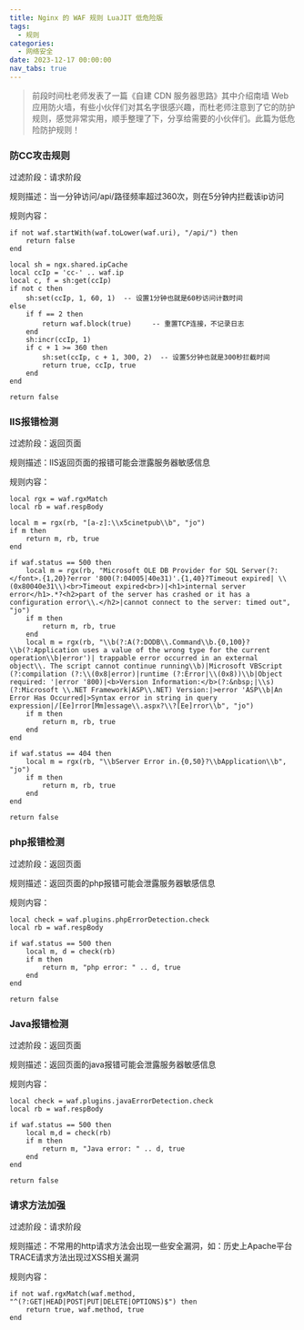 ```yaml
---
title: Nginx 的 WAF 规则 LuaJIT 低危险版
tags:
  - 规则
categories:
  - 网络安全
date: 2023-12-17 00:00:00
nav_tabs: true
---
```


> 前段时间杜老师发表了一篇《自建 CDN 服务器思路》其中介绍南墙 Web 应用防火墙，有些小伙伴们对其名字很感兴趣，而杜老师注意到了它的防护规则，感觉非常实用，顺手整理了下，分享给需要的小伙伴们。此篇为低危险防护规则！

<!-- more -->

### 防CC攻击规则

过滤阶段：请求阶段

规则描述：当一分钟访问/api/路径频率超过360次，则在5分钟内拦截该ip访问

规则内容：

```
if not waf.startWith(waf.toLower(waf.uri), "/api/") then
    return false
end

local sh = ngx.shared.ipCache
local ccIp = 'cc-' .. waf.ip
local c, f = sh:get(ccIp)
if not c then
    sh:set(ccIp, 1, 60, 1)  -- 设置1分钟也就是60秒访问计数时间
else
    if f == 2 then
        return waf.block(true)     -- 重置TCP连接，不记录日志
    end
    sh:incr(ccIp, 1)
    if c + 1 >= 360 then
        sh:set(ccIp, c + 1, 300, 2)  -- 设置5分钟也就是300秒拦截时间
        return true, ccIp, true
    end
end

return false
```

### IIS报错检测

过滤阶段：返回页面

规则描述：IIS返回页面的报错可能会泄露服务器敏感信息

规则内容：

```
local rgx = waf.rgxMatch
local rb = waf.respBody

local m = rgx(rb, "[a-z]:\\x5cinetpub\\b", "jo")
if m then
    return m, rb, true
end

if waf.status == 500 then
    local m = rgx(rb, "Microsoft OLE DB Provider for SQL Server(?:</font>.{1,20}?error '800(?:04005|40e31)'.{1,40}?Timeout expired| \\(0x80040e31\\)<br>Timeout expired<br>)|<h1>internal server error</h1>.*?<h2>part of the server has crashed or it has a configuration error\\.</h2>|cannot connect to the server: timed out", "jo")
    if m then
        return m, rb, true
    end
    local m = rgx(rb, "\\b(?:A(?:DODB\\.Command\\b.{0,100}?\\b(?:Application uses a value of the wrong type for the current operation\\b|error')| trappable error occurred in an external object\\. The script cannot continue running\\b)|Microsoft VBScript (?:compilation (?:\\(0x8|error)|runtime (?:Error|\\(0x8))\\b|Object required: '|error '800)|<b>Version Information:</b>(?:&nbsp;|\\s)(?:Microsoft \\.NET Framework|ASP\\.NET) Version:|>error 'ASP\\b|An Error Has Occurred|>Syntax error in string in query expression|/[Ee]rror[Mm]essage\\.aspx?\\?[Ee]rror\\b", "jo")
    if m then
        return m, rb, true
    end
end

if waf.status == 404 then
    local m = rgx(rb, "\\bServer Error in.{0,50}?\\bApplication\\b", "jo")
    if m then
        return m, rb, true
    end
end

return false
```

### php报错检测

过滤阶段：返回页面

规则描述：返回页面的php报错可能会泄露服务器敏感信息

规则内容：

```
local check = waf.plugins.phpErrorDetection.check
local rb = waf.respBody

if waf.status == 500 then
    local m, d = check(rb)
    if m then
        return m, "php error: " .. d, true
    end
end

return false
```

### Java报错检测

过滤阶段：返回页面

规则描述：返回页面的java报错可能会泄露服务器敏感信息

规则内容：

```
local check = waf.plugins.javaErrorDetection.check
local rb = waf.respBody

if waf.status == 500 then
    local m,d = check(rb)
    if m then
        return m, "Java error: " .. d, true
    end
end

return false
```

### 请求方法加强

过滤阶段：请求阶段

规则描述：不常用的http请求方法会出现一些安全漏洞，如：历史上Apache平台TRACE请求方法出现过XSS相关漏洞

规则内容：

```
if not waf.rgxMatch(waf.method, "^(?:GET|HEAD|POST|PUT|DELETE|OPTIONS)$") then
    return true, waf.method, true
end
```